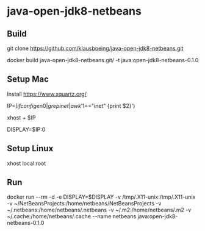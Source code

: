 # java-open-jdk8-netbeans

## Build

 git clone https://github.com/klausboeing/java-open-jdk8-netbeans.git
 
 docker build java-open-jdk8-netbeans.git/ -t java:open-jdk8-netbeans-0.1.0

## Setup Mac 
 
 Install https://www.xquartz.org/
 
 IP=$(ifconfig en0 | grep inet | awk '$1=="inet" {print $2}')

 xhost + $IP
 
 DISPLAY=$IP:0

 ## Setup Linux

 xhost local:root

## Run

 docker run --rm  -d -e DISPLAY=$DISPLAY  -v /tmp/.X11-unix:/tmp/.X11-unix -v ~/NetBeansProjects:/home/netbeans/NetBeansProjects -v ~/.netbeans:/home/netbeans/.netbeans -v ~/.m2:/home/netbeans/.m2 -v ~/.cache:/home/netbeans/.cache  --name netbeans java:open-jdk8-netbeans-0.1.0
